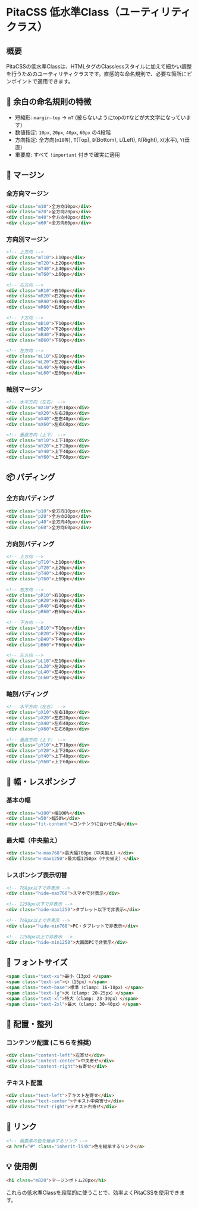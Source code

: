 # PitaCSS 低水準Class（ユーティリティクラス）

## 概要
PitaCSSの低水準Classは、HTMLタグのClasslessスタイルに加えて細かい調整を行うためのユーティリティクラスです。直感的な命名規則で、必要な箇所にピンポイントで適用できます。

## 🎯 余白の命名規則の特徴
- 短縮形: `margin-top` → `mT` (被らないようにtopの`T`などが大文字になっています)
- 数値指定: `10px`, `20px`, `40px`, `60px` の4段階
- 方向指定: 全方向(`m10等`), `T`(Top), `B`(Bottom), `L`(Left), `R`(Right), `X`(水平), `Y`(垂直)
- 重要度: すべて `!important` 付きで確実に適用

## 📏 マージン

### 全方向マージン
```html
<div class="m10">全方向10px</div>
<div class="m20">全方向20px</div>
<div class="m40">全方向40px</div>
<div class="m60">全方向60px</div>
```

### 方向別マージン
```html
<!-- 上方向 -->
<div class="mT10">上10px</div>
<div class="mT20">上20px</div>
<div class="mT40">上40px</div>
<div class="mT60">上60px</div>

<!-- 右方向 -->
<div class="mR10">右10px</div>
<div class="mR20">右20px</div>
<div class="mR40">右40px</div>
<div class="mR60">右60px</div>

<!-- 下方向 -->
<div class="mB10">下10px</div>
<div class="mB20">下20px</div>
<div class="mB40">下40px</div>
<div class="mB60">下60px</div>

<!-- 左方向 -->
<div class="mL10">左10px</div>
<div class="mL20">左20px</div>
<div class="mL40">左40px</div>
<div class="mL60">左60px</div>
```

### 軸別マージン
```html
<!-- 水平方向（左右） -->
<div class="mX10">左右10px</div>
<div class="mX20">左右20px</div>
<div class="mX40">左右40px</div>
<div class="mX60">左右60px</div>

<!-- 垂直方向（上下） -->
<div class="mY10">上下10px</div>
<div class="mY20">上下20px</div>
<div class="mY40">上下40px</div>
<div class="mY60">上下60px</div>
```

## 📦 パディング

### 全方向パディング
```html
<div class="p10">全方向10px</div>
<div class="p20">全方向20px</div>
<div class="p40">全方向40px</div>
<div class="p60">全方向60px</div>
```

### 方向別パディング
```html
<!-- 上方向 -->
<div class="pT10">上10px</div>
<div class="pT20">上20px</div>
<div class="pT40">上40px</div>
<div class="pT60">上60px</div>

<!-- 右方向 -->
<div class="pR10">右10px</div>
<div class="pR20">右20px</div>
<div class="pR40">右40px</div>
<div class="pR60">右60px</div>

<!-- 下方向 -->
<div class="pB10">下10px</div>
<div class="pB20">下20px</div>
<div class="pB40">下40px</div>
<div class="pB60">下60px</div>

<!-- 左方向 -->
<div class="pL10">左10px</div>
<div class="pL20">左20px</div>
<div class="pL40">左40px</div>
<div class="pL60">左60px</div>
```

### 軸別パディング
```html
<!-- 水平方向（左右） -->
<div class="pX10">左右10px</div>
<div class="pX20">左右20px</div>
<div class="pX40">左右40px</div>
<div class="pX60">左右60px</div>

<!-- 垂直方向（上下） -->
<div class="pY10">上下10px</div>
<div class="pY20">上下20px</div>
<div class="pY40">上下40px</div>
<div class="pY60">上下60px</div>
```

## 📐 幅・レスポンシブ

### 基本の幅
```html
<div class="w100">幅100%</div>
<div class="w50">幅50%</div>
<div class="fit-content">コンテンツに合わせた幅</div>
```

### 最大幅（中央揃え）
```html
<div class="w-max768">最大幅768px（中央揃え）</div>
<div class="w-max1250">最大幅1250px（中央揃え）</div>
```

### レスポンシブ表示切替
```html
<!-- 768px以下で非表示 -->
<div class="hide-max768">スマホで非表示</div>

<!-- 1250px以下で非表示 -->
<div class="hide-max1250">タブレット以下で非表示</div>

<!-- 768px以上で非表示 -->
<div class="hide-min768">PC・タブレットで非表示</div>

<!-- 1250px以上で非表示 -->
<div class="hide-min1250">大画面PCで非表示</div>
```

## 🎨 フォントサイズ

```html
<span class="text-xs">最小（13px）</span>
<span class="text-sm">小（15px）</span>
<span class="text-base">標準（clamp: 16-18px）</span>
<span class="text-lg">大（clamp: 20-25px）</span>
<span class="text-xl">特大（clamp: 23-30px）</span>
<span class="text-2xl">最大（clamp: 30-40px）</span>
```

## 📍 配置・整列

### コンテンツ配置 (こちらを推奨)
```html
<div class="content-left">左寄せ</div>
<div class="content-center">中央寄せ</div>
<div class="content-right">右寄せ</div>
```

### テキスト配置
```html
<div class="text-left">テキスト左寄せ</div>
<div class="text-center">テキスト中央寄せ</div>
<div class="text-right">テキスト右寄せ</div>
```

## 🔗 リンク

```html
<!-- 親要素の色を継承するリンク -->
<a href="#" class="inherit-link">色を継承するリンク</a>
```

## 💡 使用例

```html
<h1 class="mB20">マージンボトム20px</h1>
```

これらの低水準Classを段階的に使うことで、効率よくPitaCSSを使用できます。